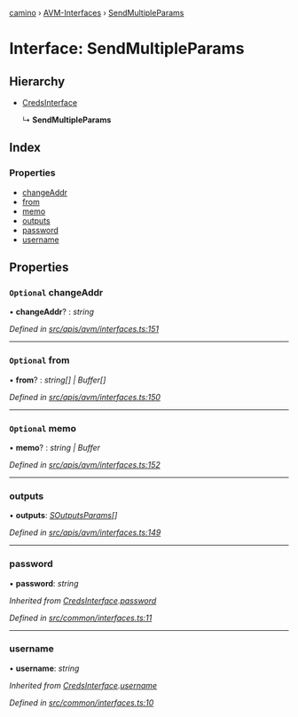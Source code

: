 [camino](../README.md) › [AVM-Interfaces](../modules/avm_interfaces.md) › [SendMultipleParams](avm_interfaces.sendmultipleparams.md)

# Interface: SendMultipleParams

## Hierarchy

* [CredsInterface](common_interfaces.credsinterface.md)

  ↳ **SendMultipleParams**

## Index

### Properties

* [changeAddr](avm_interfaces.sendmultipleparams.md#optional-changeaddr)
* [from](avm_interfaces.sendmultipleparams.md#optional-from)
* [memo](avm_interfaces.sendmultipleparams.md#optional-memo)
* [outputs](avm_interfaces.sendmultipleparams.md#outputs)
* [password](avm_interfaces.sendmultipleparams.md#password)
* [username](avm_interfaces.sendmultipleparams.md#username)

## Properties

### `Optional` changeAddr

• **changeAddr**? : *string*

*Defined in [src/apis/avm/interfaces.ts:151](https://github.com/chain4travel/caminojs/blob/ca67b81/src/apis/avm/interfaces.ts#L151)*

___

### `Optional` from

• **from**? : *string[] | Buffer[]*

*Defined in [src/apis/avm/interfaces.ts:150](https://github.com/chain4travel/caminojs/blob/ca67b81/src/apis/avm/interfaces.ts#L150)*

___

### `Optional` memo

• **memo**? : *string | Buffer*

*Defined in [src/apis/avm/interfaces.ts:152](https://github.com/chain4travel/caminojs/blob/ca67b81/src/apis/avm/interfaces.ts#L152)*

___

###  outputs

• **outputs**: *[SOutputsParams](avm_interfaces.soutputsparams.md)[]*

*Defined in [src/apis/avm/interfaces.ts:149](https://github.com/chain4travel/caminojs/blob/ca67b81/src/apis/avm/interfaces.ts#L149)*

___

###  password

• **password**: *string*

*Inherited from [CredsInterface](common_interfaces.credsinterface.md).[password](common_interfaces.credsinterface.md#password)*

*Defined in [src/common/interfaces.ts:11](https://github.com/chain4travel/caminojs/blob/ca67b81/src/common/interfaces.ts#L11)*

___

###  username

• **username**: *string*

*Inherited from [CredsInterface](common_interfaces.credsinterface.md).[username](common_interfaces.credsinterface.md#username)*

*Defined in [src/common/interfaces.ts:10](https://github.com/chain4travel/caminojs/blob/ca67b81/src/common/interfaces.ts#L10)*
